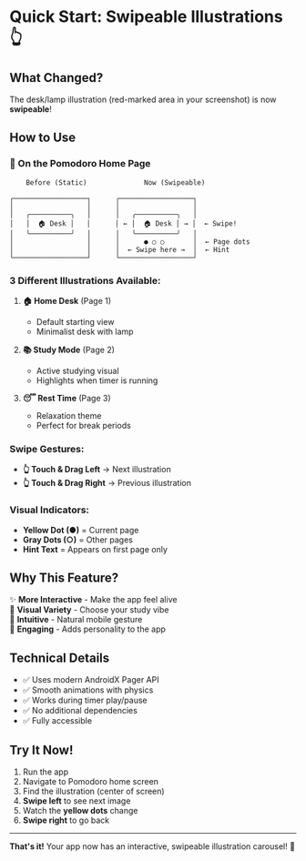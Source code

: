 # Quick Start: Swipeable Illustrations 👆

## What Changed?

The desk/lamp illustration (red-marked area in your screenshot) is now **swipeable**! 

## How to Use

### 🎯 On the Pomodoro Home Page

```
    Before (Static)              Now (Swipeable)
    
┌──────────────────┐      ┌──────────────────┐
│                  │      │                  │
│   ╭──────────╮   │      │   ╭──────────╮   │
│   │  🏠 Desk │   │      │ ← │  🏠 Desk │ → │  ← Swipe!
│   ╰──────────╯   │      │   ╰──────────╯   │
│                  │      │      ● ○ ○       │  ← Page dots
│                  │      │  ← Swipe here →  │  ← Hint
└──────────────────┘      └──────────────────┘
```

### 3 Different Illustrations Available:

1. **🏠 Home Desk** (Page 1)
   - Default starting view
   - Minimalist desk with lamp
   
2. **📚 Study Mode** (Page 2)  
   - Active studying visual
   - Highlights when timer is running
   
3. **😴 Rest Time** (Page 3)
   - Relaxation theme
   - Perfect for break periods

### Swipe Gestures:

- **👆 Touch & Drag Left** → Next illustration
- **👆 Touch & Drag Right** → Previous illustration

### Visual Indicators:

- **Yellow Dot (●)** = Current page
- **Gray Dots (○)** = Other pages
- **Hint Text** = Appears on first page only

## Why This Feature?

✨ **More Interactive** - Make the app feel alive  
🎨 **Visual Variety** - Choose your study vibe  
📱 **Intuitive** - Natural mobile gesture  
🎯 **Engaging** - Adds personality to the app

## Technical Details

- ✅ Uses modern AndroidX Pager API
- ✅ Smooth animations with physics
- ✅ Works during timer play/pause
- ✅ No additional dependencies
- ✅ Fully accessible

## Try It Now!

1. Run the app
2. Navigate to Pomodoro home screen
3. Find the illustration (center of screen)
4. **Swipe left** to see next image
5. Watch the **yellow dots** change
6. **Swipe right** to go back

---

**That's it!** Your app now has an interactive, swipeable illustration carousel! 🎉

